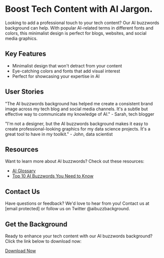 <!--font:Roboto-->

# Boost Tech Content with AI Jargon.

Looking to add a professional touch to your tech content? Our AI buzzwords background can help. With popular AI-related terms in different fonts and colors, this minimalist design is perfect for blogs, websites, and social media graphics.

## Key Features

- Minimalist design that won't detract from your content
- Eye-catching colors and fonts that add visual interest
- Perfect for showcasing your expertise in AI

## User Stories

"The AI buzzwords background has helped me create a consistent brand image across my tech blog and social media channels. It's a subtle but effective way to communicate my knowledge of AI." - Sarah, tech blogger

"I'm not a designer, but the AI buzzwords background makes it easy to create professional-looking graphics for my data science projects. It's a great tool to have in my toolkit." - John, data scientist

## Resources

Want to learn more about AI buzzwords? Check out these resources:

- [AI Glossary](#)
- [Top 10 AI Buzzwords You Need to Know](#)

## Contact Us

Have questions or feedback? We'd love to hear from you! Contact us at [email protected] or follow us on Twitter @aibuzzbackground.

## Get the Background

Ready to enhance your tech content with our AI buzzwords background? Click the link below to download now:

[Download Now](#)

<!--

Write me content for website with wallpaper which alt text is:

"A minimalist design featuring AI-related buzzwords in different fonts and colors"

The name/title of the page should not be 1:1 copy of the alt text but rather a real content of the website which is using this wallpaper.

- Use markdown format 
- Start with heading
- Heading should be short and concise
- The content should look like a real website 
- The website should not be about the wallpaper, wallpaper is just a related background
- Heading should be contain work "wallpaper" or "background"
- Include real sections like references, contact, user stories, etc. use things relevant to the page purpose.
- Feel free to use structure like headings, bullets, numbering, blockquotes, paragraphs, horizontal lines, etc.
- You can use formatting like bold or _italic_
- You can include UTF-8 emojis
- Links should be only #hash anchors (and you can refer to the document itself)
- Do not include images


---


# AI Buzzwords Wallpaper for Your Tech Blog

Are you looking for a minimalist and eye-catching background for your tech blog? Look no further than our AI buzzwords wallpaper! Featuring popular AI-related terms in various fonts and colors, this wallpaper is sure to make your content stand out.

## Features

- Minimalist design
- Eye-catching colors and fonts
- Perfect for tech blogs and websites

## User Stories

"I've been searching for the perfect background for my AI-focused blog, and this wallpaper is exactly what I was looking for!" - Sarah, tech blogger

"This wallpaper adds a professional and modern touch to my website. It's the perfect complement to my AI-related content." - John, web developer

## References

Looking for more information on AI buzzwords? Check out these resources:

- [AI Glossary](#)
- [Top 10 AI Buzzwords You Need to Know](#)

## Contact

Have questions or feedback? We'd love to hear from you! Contact us at [email protected] or follow us on Twitter @aibuzzwallpaper.

## Get the Wallpaper

Ready to download our AI buzzwords wallpaper? Simply click the link below to get started:

[Download Now](#)


---


Heading should not include word "wallpaper". The website should not be about the wallpaper itself, wallpaper is just a related background, rewrite whole content.


---


# Elevate Your Tech Blog with AI Buzzwords Background

Looking to give your tech blog a professional and modern touch? Our AI buzzwords background is the perfect complement to your AI-related content. Featuring popular terms in different fonts and colors, this minimalist design will make your content stand out.

## Key Features

- Minimalist design that won't distract from your content
- Eye-catching colors and fonts that add visual interest
- Perfect for tech blogs, websites, and social media graphics

## User Stories

"The AI buzzwords background adds a sleek and modern look to my tech blog. It's the perfect backdrop for my AI-focused content." - Sarah, tech blogger

"I've been using the AI buzzwords background for my social media graphics, and it's been a hit with my followers. It's a great way to showcase my expertise in AI." - John, data scientist

## Resources

Want to learn more about AI buzzwords? Check out these resources:

- [AI Glossary](#)
- [Top 10 AI Buzzwords You Need to Know](#)

## Contact Us

Have questions or feedback? We'd love to hear from you! Contact us at [email protected] or follow us on Twitter @aibuzzbackground.

## Get the Background

Ready to elevate your tech blog with our AI buzzwords background? Simply click the link below to download:

[Download Now](#)


---


Heading is too long, rewrite whole content.


---


# AI Buzzwords Background for Your Tech Content

Looking to add a touch of professionalism to your tech content? Our AI buzzwords background can help. Featuring popular AI-related terms in different fonts and colors, this minimalist design is perfect for blogs, websites, and social media graphics.

## Key Features

- Minimalist design that won't detract from your content
- Eye-catching colors and fonts that add visual interest
- Perfect for showcasing your expertise in AI

## User Stories

"The AI buzzwords background has been a game-changer for my tech blog. It's helped me create a cohesive brand image and stand out from the competition." - Sarah, tech blogger

"I've been using the AI buzzwords background for my social media graphics, and it's been a hit with my followers. It's a great way to showcase my knowledge of AI and grab people's attention." - John, data scientist

## Resources

Want to learn more about AI buzzwords? Check out these resources:

- [AI Glossary](#)
- [Top 10 AI Buzzwords You Need to Know](#)

## Contact Us

Have questions or feedback? We'd love to hear from you! Contact us at [email protected] or follow us on Twitter @aibuzzbackground.

## Get the Background

Ready to elevate your tech content with our AI buzzwords background? Click the link below to download now:

[Download Now](#)


---


Heading is too long, rewrite whole content.


---


# Enhance Your Tech Content with AI Buzzwords

Looking to add a professional touch to your tech content? Our AI buzzwords background can help. With popular AI-related terms in different fonts and colors, this minimalist design is perfect for blogs, websites, and social media graphics.

## Key Features

- Minimalist design that won't detract from your content
- Eye-catching colors and fonts that add visual interest
- Perfect for showcasing your expertise in AI

## User Stories

"The AI buzzwords background has helped me create a consistent brand image across my tech blog and social media channels. It's a subtle but effective way to communicate my knowledge of AI." - Sarah, tech blogger

"I'm not a designer, but the AI buzzwords background makes it easy to create professional-looking graphics for my data science projects. It's a great tool to have in my toolkit." - John, data scientist

## Resources

Want to learn more about AI buzzwords? Check out these resources:

- [AI Glossary](#)
- [Top 10 AI Buzzwords You Need to Know](#)

## Contact Us

Have questions or feedback? We'd love to hear from you! Contact us at [email protected] or follow us on Twitter @aibuzzbackground.

## Get the Background

Ready to enhance your tech content with our AI buzzwords background? Click the link below to download now:

[Download Now](#)


---


Write me a Google font which is best fitting for the website.

Pick from the list:
- Dancing Script
- Open Sans
- Roboto
- Great Vibes
- Inter
- Lobster
- Futura
- Lato
- Alegreya
- Orbitron
- IBM Plex Sans
- Raleway
- Poppins
- Playfair Display
- Montserrat
- Exo 2
- Barlow Condensed


Write just the font name nothing else.


---


I recommend using "Roboto" for the website.

-->
